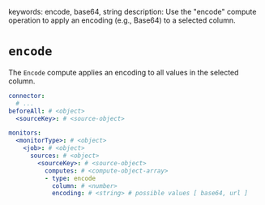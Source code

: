 keywords: encode, base64, string
description: Use the "encode" compute operation to apply an encoding (e.g., Base64) to a selected column.

# `encode`

The `Encode` compute applies an encoding to all values in the selected column.

```yaml
connector:
  # ...
beforeAll: # <object>
  <sourceKey>: # <source-object>

monitors:
  <monitorType>: # <object>
    <job>: # <object>
      sources: # <object>
        <sourceKey>: # <source-object>
          computes: # <compute-object-array>
          - type: encode
            column: # <number>
            encoding: # <string> # possible values [ base64, url ]
```